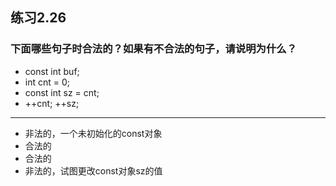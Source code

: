 ## 练习2.26
### 下面哪些句子时合法的？如果有不合法的句子，请说明为什么？
* const int buf;
* int cnt = 0;
* const int sz = cnt;
* ++cnt; ++sz;
***
* 非法的，一个未初始化的const对象
* 合法的
* 合法的
* 非法的，试图更改const对象sz的值